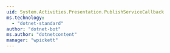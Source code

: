 ```yaml
---
uid: System.Activities.Presentation.PublishServiceCallback
ms.technology: 
  - "dotnet-standard"
author: "dotnet-bot"
ms.author: "dotnetcontent"
manager: "wpickett"
---
```

